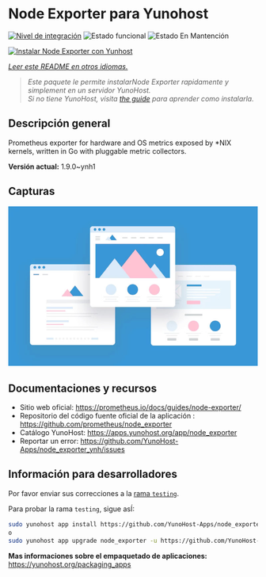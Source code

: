 <!--
Este archivo README esta generado automaticamente<https://github.com/YunoHost/apps/tree/master/tools/readme_generator>
No se debe editar a mano.
-->

# Node Exporter para Yunohost

[![Nivel de integración](https://apps.yunohost.org/badge/integration/node_exporter)](https://ci-apps.yunohost.org/ci/apps/node_exporter/)
![Estado funcional](https://apps.yunohost.org/badge/state/node_exporter)
![Estado En Mantención](https://apps.yunohost.org/badge/maintained/node_exporter)

[![Instalar Node Exporter con Yunhost](https://install-app.yunohost.org/install-with-yunohost.svg)](https://install-app.yunohost.org/?app=node_exporter)

*[Leer este README en otros idiomas.](./ALL_README.md)*

> *Este paquete le permite instalarNode Exporter rapidamente y simplement en un servidor YunoHost.*  
> *Si no tiene YunoHost, visita [the guide](https://yunohost.org/install) para aprender como instalarla.*

## Descripción general

Prometheus exporter for hardware and OS metrics exposed by *NIX kernels, written in Go with pluggable metric collectors.


**Versión actual:** 1.9.0~ynh1

## Capturas

![Captura de Node Exporter](./doc/screenshots/example.jpg)

## Documentaciones y recursos

- Sitio web oficial: <https://prometheus.io/docs/guides/node-exporter/>
- Repositorio del código fuente oficial de la aplicación : <https://github.com/prometheus/node_exporter>
- Catálogo YunoHost: <https://apps.yunohost.org/app/node_exporter>
- Reportar un error: <https://github.com/YunoHost-Apps/node_exporter_ynh/issues>

## Información para desarrolladores

Por favor enviar sus correcciones a la [rama `testing`](https://github.com/YunoHost-Apps/node_exporter_ynh/tree/testing).

Para probar la rama `testing`, sigue asÍ:

```bash
sudo yunohost app install https://github.com/YunoHost-Apps/node_exporter_ynh/tree/testing --debug
o
sudo yunohost app upgrade node_exporter -u https://github.com/YunoHost-Apps/node_exporter_ynh/tree/testing --debug
```

**Mas informaciones sobre el empaquetado de aplicaciones:** <https://yunohost.org/packaging_apps>
